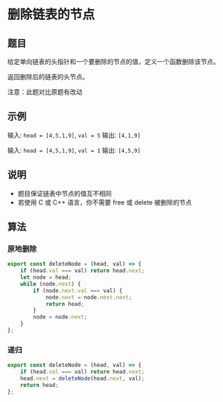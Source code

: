 # 删除链表的节点

## 题目

给定单向链表的头指针和一个要删除的节点的值，定义一个函数删除该节点。

返回删除后的链表的头节点。

注意：此题对比原题有改动

## 示例

输入: `head = [4,5,1,9]`, `val = 5`
输出: `[4,1,9]`

输入: `head = [4,5,1,9]`, `val = 1`
输出: `[4,5,9]`

## 说明

- 题目保证链表中节点的值互不相同
- 若使用 C 或 C++ 语言，你不需要 free 或 delete 被删除的节点

## 算法

### 原地删除

```js
export const deleteNode = (head, val) => {
	if (head.val === val) return head.next;
	let node = head;
	while (node.next) {
		if (node.next.val === val) {
			node.next = node.next.next;
			return head;
		}
		node = node.next;
	}
};
```

### 递归

```js
export const deleteNode = (head, val) => {
	if (head.val === val) return head.next;
	head.next = deleteNode(head.next, val);
	return head;
};
```